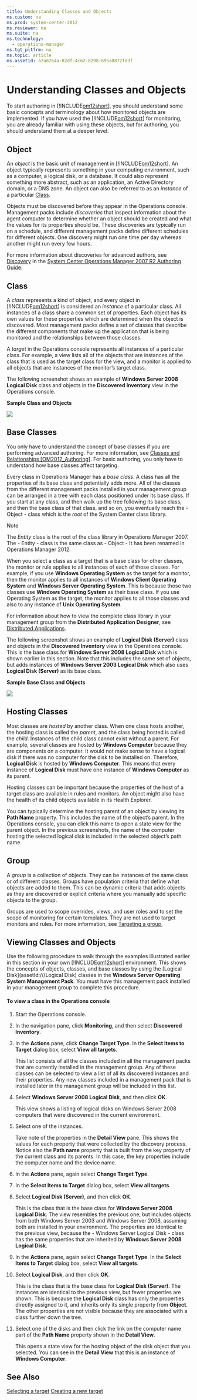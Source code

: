 ```yaml
---
title: Understanding Classes and Objects
ms.custom: na
ms.prod: system-center-2012
ms.reviewer: na
ms.suite: na
ms.technology: 
  - operations-manager
ms.tgt_pltfrm: na
ms.topic: article
ms.assetid: a7a6764a-82df-4c62-8298-695a8872fd3f
---
```

# Understanding Classes and Objects
To start authoring in [!INCLUDE[om12short](Token/om12short_md.md)], you should understand some basic concepts and terminology about how monitored objects are implemented. If you have used the [!INCLUDE[om12short](Token/om12short_md.md)] for monitoring, you are already familiar with using these objects, but for authoring, you should understand them at a deeper level.

## <a name="Object"></a>Object
An *object* is the basic unit of management in [!INCLUDE[om12short](Token/om12short_md.md)]. An object typically represents something in your computing environment, such as a computer, a logical disk, or a database. It could also represent something more abstract, such as an application, an Active Directory domain, or a DNS zone. An object can also be referred to as an *instance* of a particular [Class](Understanding-Classes-and-Objects.md#Class).

Objects must be discovered before they appear in the Operations console. Management packs include *discoveries* that inspect information about the agent computer to determine whether an object should be created and what the values for its properties should be. These discoveries are typically run on a schedule, and different management packs define different schedules for different objects. One discovery might run one time per day whereas another might run every few hours.

For more information about discoveries for advanced authors, see [Discovery](http://go.microsoft.com/fwlink/?LinkID=232861) in the [System Center Operations Manager 2007 R2 Authoring Guide](http://go.microsoft.com/fwlink/?LinkID=188119).

## <a name="Class"></a>Class
A *class* represents a kind of object, and every object in [!INCLUDE[om12short](Token/om12short_md.md)] is considered an *instance* of a particular class. All instances of a class share a common set of properties. Each object has its own values for these properties which are determined when the object is discovered. Most management packs define a set of classes that describe the different components that make up the application that is being monitored and the relationships between those classes.

A *target* in the Operations console represents all instances of a particular class. For example, a view lists all of the objects that are instances of the class that is used as the target class for the view, and a monitor is applied to all objects that are instances of the monitor’s target class.

The following screenshot shows an example of **Windows Server 2008 Logical Disk** class and objects in the **Discovered Inventory** view in the Operations console.

**Sample Class and Objects**

![](Image/OM12AuthGuide-SampleClassesandObjects.png)

## <a name="BaseClasses"></a>Base Classes
You only have to understand the concept of base classes if you are performing advanced authoring. For more information, see [Classes and Relationships \[OM2012\_Authoring\]](assetId:///0a4ce326-8def-4eeb-8161-c7576ffd8429). For basic authoring, you only have to understand how base classes affect targeting.

Every class in Operations Manager has a *base class*. A class has all the properties of its base class and potentially adds more. All of the classes from the different management packs installed in your management group can be arranged in a tree with each class positioned under its base class. If you start at any class, and then walk up the tree following its base class, and then the base class of that class, and so on, you eventually reach the \- Object \- class which is the *root* of the System Center class library.

> [!NOTE]
> The *Entity* class is the root of the class library in Operations Manager 2007. The \- Entity \- class is the same class as \- Object \- It has been renamed in Operations Manager 2012.

When you select a class as a target that is a base class for other classes, the monitor or rule applies to all instances of each of those classes. For example, if you use **Windows Operating System** as the target for a monitor, then the monitor applies to all instances of **Windows Client Operating System** and **Windows Server Operating System**. This is because those two classes use **Windows Operating System** as their base class. If you use Operating System as the target, the monitor applies to all those classes and also to any instance of **Unix Operating System**.

For information about how to view the complete class library in your management group from the **Distributed Application Designer**, see [Distributed Applications](Distributed-Applications.md).

The following screenshot shows an example of **Logical Disk \(Server\)** class and objects in the **Discovered Inventory** view in the Operations console. This is the base class for **Windows Server 2008 Logical Disk** which is shown earlier in this section. Note that this includes the same set of objects, but adds instances of **Windows Server 2003 Logical Disk** which also uses **Logical Disk \(Server\)** as its base class.

**Sample Base Class and Objects**

![](Image/OM12AuthGuide-SampleBaseClassesandObjects.png)

## <a name="HostingClasses"></a>Hosting Classes
Most classes are *hosted* by another class. When one class hosts another, the hosting class is called the *parent*, and the class being hosted is called the *child*. Instances of the child class cannot exist without a parent. For example, several classes are hosted by **Windows Computer** because they are components on a computer. It would not make sense to have a logical disk if there was no computer for the disk to be installed on. Therefore, **Logical Disk** is hosted by **Windows Computer**. This means that every instance of **Logical Disk** must have one instance of **Windows Computer** as its parent.

Hosting classes can be important because the properties of the host of a target class are available in rules and monitors. An object might also have the health of its child objects available in its Health Explorer.

You can typically determine the hosting parent of an object by viewing its **Path Name** property. This includes the name of the object’s parent. In the Operations console, you can click this name to open a state view for the parent object. In the previous screenshots, the name of the computer hosting the selected logical disk is included in the selected object’s path name.

## <a name="Group"></a>Group
A *group* is a collection of objects. They can be instances of the same class or of different classes. Groups have population criteria that define what objects are added to them. This can be dynamic criteria that adds objects as they are discovered or explicit criteria where you manually add specific objects to the group.

Groups are used to scope overrides, views, and user roles and to set the scope of monitoring for certain templates. They are not used to target monitors and rules. For more information, see [Targeting a group](Selecting-a-target.md#Groups),

## <a name="ViewingObjects"></a>Viewing Classes and Objects
Use the following procedure to walk through the examples illustrated earlier in this section in your own [!INCLUDE[om12short](Token/om12short_md.md)] environment. This shows the concepts of objects, classes, and base classes by using the [Logical Disk](assetId:///Logical Disk) classes in the **Windows Server Operating System Management Pack**. You must have this management pack installed in your management group to complete this procedure.

#### To view a class in the Operations console

1.  Start the Operations console.

2.  In the navigation pane, click **Monitoring**, and then select **Discovered Inventory**.

3.  In the **Actions** pane, click **Change Target Type**. In the **Select Items to Target** dialog box, select **View all targets**.

    This list consists of all the classes included in all the management packs that are currently installed in the management group. Any of these classes can be selected to view a list of all its discovered instances and their properties. Any new classes included in a management pack that is installed later in the management group will be included in this list.

4.  Select **Windows Server 2008 Logical Disk**, and then click **OK**.

    This view shows a listing of logical disks on Windows Server 2008 computers that were discovered in the current environment.

5.  Select one of the instances.

    Take note of the properties in the **Detail View** pane. This shows the values for each property that were collected by the discovery process. Notice also the **Path name** property that is built from the key property of the current class and its parents. In this case, the key properties include the computer name and the device name.

6.  In the **Actions** pane, again select **Change Target Type**.

7.  In the **Select Items to Target** dialog box, select **View all targets**.

8.  Select **Logical Disk \(Server\)**, and then click **OK**.

    This is the class that is the base class for **Windows Server 2008 Logical Disk**. The view resembles the previous one, but includes objects from both Windows Server 2003 and Windows Server 2008, assuming both are installed in your environment. The properties are identical to the previous view, because the \- Windows Server Logical Disk \-  class has the same properties that are inherited by **Windows Server 2008 Logical Disk**.

9. In the **Actions** pane, again select **Change Target Type**. In the **Select Items to Target** dialog box, select **View all targets**.

10. Select **Logical Disk**, and then click **OK**.

    This is the class that is the base class for **Logical Disk \(Server\)**. The instances are identical to the previous view, but fewer properties are shown. This is because the **Logical Disk** class has only the properties directly assigned to it, and inherits only its single property from **Object**. The other properties are not visible because they are associated with a class further down the tree.

11. Select one of the disks and then click the link on the computer name part of the **Path Name** property shown in the **Detail View**.

    This opens a state view for the hosting object of the disk object that you selected. You can see in the **Detail View** that this is an instance of **Windows Computer**.

## See Also
[Selecting a target](Selecting-a-target.md)
[Creating a new target](Creating-a-new-target.md)


